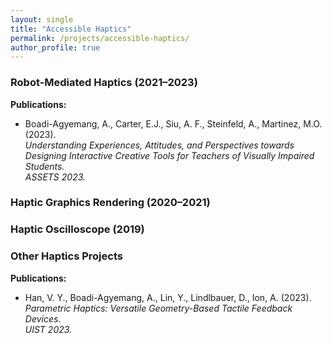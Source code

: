 ```yaml
---
layout: single
title: "Accessible Haptics"
permalink: /projects/accessible-haptics/
author_profile: true
---
```


### Robot-Mediated Haptics (2021–2023)


**Publications:**
- Boadi-Agyemang, A., Carter, E.J., Siu, A. F., Steinfeld, A., Martinez, M.O. (2023).  
  *Understanding Experiences, Attitudes, and Perspectives towards Designing Interactive Creative Tools for Teachers of Visually Impaired Students.*  
  _ASSETS 2023._


### Haptic Graphics Rendering (2020–2021)

### Haptic Oscilloscope (2019)

### Other Haptics Projects 

**Publications:**

- Han, V. Y., Boadi-Agyemang, A., Lin, Y., Lindlbauer, D., Ion, A. (2023).  
  *Parametric Haptics: Versatile Geometry-Based Tactile Feedback Devices.*  
  _UIST 2023._
